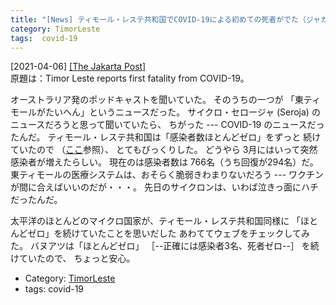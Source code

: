 ```yaml
---
title: "[News] ティモール・レステ共和国でCOVID-19による初めての死者がでた（ジャカルタポスト紙） ---感染者は、この1ヶ月で「ほとんどゼロ」から一気に766名！"
category: TimorLeste
tags:  covid-19
---
```


[2021-04-06] [[The Jakarta Post]](https://www.thejakartapost.com/seasia/2021/04/06/east-timor-reports-first-fatality-from-novel-coronavirus.html)  
 原題は：Timor Leste reports first fatality from COVID-19。

 オーストラリア発のポッドキャストを聞いていた。
そのうちの一つが
「東ティモールがたいへん」というニュースだった。
サイクロ・セロージャ (Seroja) のニュースだろうと思って聞いていたら、
ちがった ---
COVID-19 のニュースだったんだ。
ティモール・レステ共和国は「感染者数ほとんどゼロ」をずっと
続けていたので
（[ここ](file:///home/satoshi/public_html/private/diary/2021-01-18-1.html)参照）、
とてもびっくりした。
どうやら 3月にはいって突然感染者が増えたらしい。
現在のは感染者数は 766名（うち回復が294名）だ。
東ティモールの医療システムは、おそらく脆弱きわまりないだろう ---
ワクチンが間に合えばいいのだが・・・。
先日のサイクロンは、いわば泣きっ面にハチだったんだ。

 太平洋のほとんどのマイクロ国家が、ティモール・レステ共和国同様に
「ほとんどゼロ」を続けていたことを思いだした
あわててウェブをチェックしてみた。
バヌアツは「ほとんどゼロ」
［--正確には感染者3名、死者ゼロ--］
を続けていたので、
ちょっと安心。

- Category: [TimorLeste](categories.html#TimorLeste)
- tags:  covid-19

